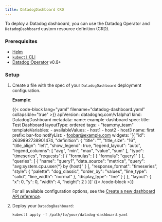 ```yaml
---
title: DatadogDashboard CRD
---
```

To deploy a Datadog dashboard, you can use the Datadog Operator and `DatadogDashboard` custom resource definition (CRD).

### Prerequisites
- [Helm][1]
- [`kubectl` CLI][2]
- [Datadog Operator][3] v0.6+

### Setup

1. Create a file with the spec of your `DatadogDashboard` deployment configuration.

   **Example**:

   {{< code-block lang="yaml" filename="datadog-dashboard.yaml" collapsible="true" >}}
   apiVersion: datadoghq.com/v1alpha1
   kind: DatadogDashboard
   metadata:
     name: example-dashboard
   spec:
     title: Test Dashboard
     layoutType: ordered
     tags:
       - "team:my_team"
     templateVariables:
       - availableValues:
           - host1
           - host2
           - host3
         name: first
         prefix: bar-foo
     notifyList:
       - foobar@example.com
     widgets: '[{
               "id": 2639892738901474,
               "definition": {
                   "title": "",
                   "title_size": "16",
                   "title_align": "left",
                   "show_legend": true,
                   "legend_layout": "auto",
                   "legend_columns": [
                       "avg",
                       "min",
                       "max",
                       "value",
                       "sum"
                   ],
                   "type": "timeseries",
                   "requests": [
                       {
                           "formulas": [
                               {
                                   "formula": "query1"
                               }
                           ],
                           "queries": [
                               {
                                   "name": "query1",
                                   "data_source": "metrics",
                                   "query": "avg:system.cpu.user{*} by {host}"
                               }
                           ],
                           "response_format": "timeseries",
                           "style": {
                               "palette": "dog_classic",
                               "order_by": "values",
                               "line_type": "solid",
                               "line_width": "normal"
                           },
                           "display_type": "line"
                       }
                   ]
               },
               "layout": {
                   "x": 0,
                   "y": 0,
                   "width": 4,
                   "height": 2
               }
            }]'
   {{< /code-block >}}

   For all available configuration options, see the [Create a new dashboard API reference][4].

2. Deploy your `DatadogDashboard`:

   ```shell
   kubectl apply -f /path/to/your/datadog-dashboard.yaml
   ```

[1]: https://helm.sh/
[2]: https://kubernetes.io/docs/tasks/tools/install-kubectl/
[3]: /containers/kubernetes/installation?tab=datadogoperator#installation
[4]: /api/latest/dashboards/#create-a-new-dashboard